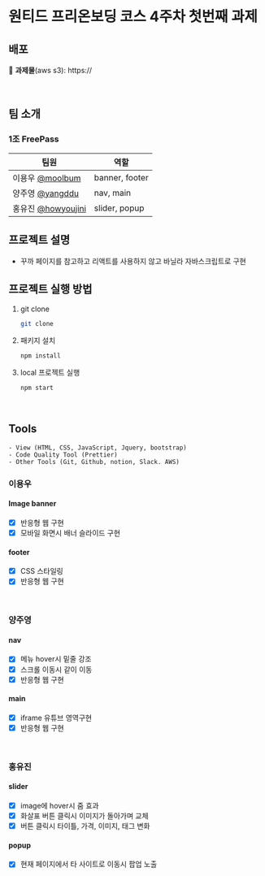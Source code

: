 <h1>원티드 프리온보딩 코스 4주차 첫번째 과제</h1>

## 배포

🔗 **과제물**(aws s3): https://

<br>

## 팀 소개

### 1조 FreePass

| 팀원                                                | 역할           |
| --------------------------------------------------- | -------------- |
| 이용우 [@moolbum](https://github.com/moolbum)       | banner, footer |
| 양주영 [@yangddu](https://github.com/yangddu)       | nav, main      |
| 홍유진 [@howyoujini](https://github.com/howyoujini) | slider, popup  |

## 프로젝트 설명

- 꾸까 페이지를 참고하고 리액트를 사용하지 않고 바닐라 자바스크립트로 구현

## 프로젝트 실행 방법

1. git clone
   ```bash
   git clone
   ```
2. 패키지 설치
   ```bash
   npm install
   ```
3. local 프로젝트 실행
   ```bash
   npm start
   ```

<br>

## Tools

```
- View (HTML, CSS, JavaScript, Jquery, bootstrap)
- Code Quality Tool (Prettier)
- Other Tools (Git, Github, notion, Slack. AWS)
```

### 이용우

#### Image banner

- [x] 반응형 웹 구현
- [x] 모바일 화면시 배너 슬라이드 구현

#### footer

- [x] CSS 스타일링
- [x] 반응형 웹 구현

<br/>

### 양주영

#### nav

- [x] 메뉴 hover시 밑줄 강조
- [x] 스크롤 이동시 같이 이동
- [x] 반응형 웹 구현

#### main

- [x] iframe 유튜브 영역구현
- [x] 반응형 웹 구현

<br/>

### 홍유진

#### slider

- [x] image에 hover시 줌 효과
- [x] 화살표 버튼 클릭시 이미지가 돌아가며 교체
- [x] 버튼 클릭시 타이틀, 가격, 이미지, 태그 변화

#### popup

- [x] 현재 페이지에서 타 사이트로 이동시 팝업 노출

